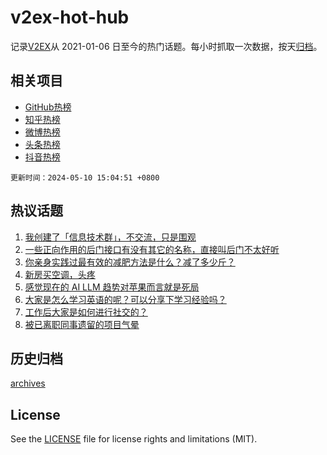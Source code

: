 # v2ex-hot-hub

 记录[V2EX](https://www.v2ex.com/)从 2021-01-06 日至今的热门话题。每小时抓取一次数据，按天[归档](archives)。
 
 ## 相关项目

- [GitHub热榜](https://github.com/it985/github-hot-hub)
- [知乎热榜](https://github.com/it985/zhihu-hot-hub)
- [微博热榜](https://github.com/it985/weibo-hot-hub)
- [头条热榜](https://github.com/it985/toutiao-hot-hub)
- [抖音热榜](https://github.com/it985/douyin-hot-hub)


 `更新时间：2024-05-10 15:04:51 +0800`

## 热议话题

1. [我创建了「信息技术群」，不交流，只是围观](https://www.v2ex.com/t/1039321)
1. [一些正向作用的后门接口有没有其它的名称，直接叫后门不太好听](https://www.v2ex.com/t/1039147)
1. [你亲身实践过最有效的减肥方法是什么？减了多少斤？](https://www.v2ex.com/t/1039360)
1. [新房买空调，头疼](https://www.v2ex.com/t/1039261)
1. [感觉现在的 AI LLM 趋势对苹果而言就是死局](https://www.v2ex.com/t/1039330)
1. [大家是怎么学习英语的呢？可以分享下学习经验吗？](https://www.v2ex.com/t/1039301)
1. [工作后大家是如何进行社交的？](https://www.v2ex.com/t/1039311)
1. [被已离职同事遗留的项目气晕](https://www.v2ex.com/t/1039405)

## 历史归档

[archives](archives)

## License

See the [LICENSE](LICENSE) file for license rights and limitations (MIT).
